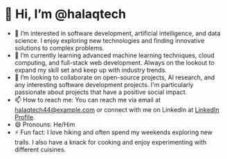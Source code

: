 # 👋 Hi, I’m @halaqtech
- 👀 I’m interested in software development, artificial intelligence, and data science. I enjoy exploring new technologies and finding innovative solutions to complex problems.
- 🌱 I’m currently learning advanced machine learning techniques, cloud computing, and full-stack web development. Always on the lookout to expand my skill set and keep up with industry trends.
- 💞️ I’m looking to collaborate on open-source projects, AI research, and any interesting software development projects. I'm particularly passionate about projects that have a positive social impact.
- 📫 How to reach me: You can reach me via email at halaqtech44@example.com or connect with me on LinkedIn at [LinkedIn Profile](https://www.linkedin.com/in/halaqtech).
- 😄 Pronouns: He/Him
- ⚡ Fun fact: I love hiking and often spend my weekends exploring new trails. I also have a knack for cooking and enjoy experimenting with different cuisines.


<!---
halaqtech/halaqtech is a ✨ special ✨ repository because its `README.md` (this file) appears on your GitHub profile.
You can click the Preview link to take a look at your changes.
--->
